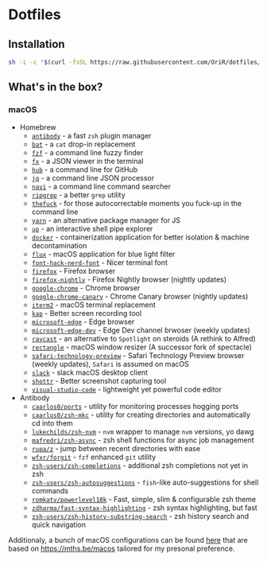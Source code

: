 # Dotfiles

## Installation
```sh
sh -i -c "$(curl -fsSL https://raw.githubusercontent.com/OriR/dotfiles/master/setup.osx.sh)"
```

## What's in the box?
### macOS
* Homebrew
  * [`antibody`](https://github.com/getantibody/antibody) - a fast `zsh` plugin manager
  * [`bat`](https://github.com/sharkdp/bat) - a `cat` drop-in replacement
  * [`fzf`](https://github.com/junegunn/fzf) - a command line fuzzy finder
  * [`fx`](https://github.com/antonmedv/fx) - a JSON viewer in the terminal
  * [`hub`](https://github.com/github/hub) - a command line for GitHub
  * [`jq`](https://github.com/stedolan/jq) - a command line JSON processor
  * [`navi`](https://github.com/denisidoro/navi) - a command line command searcher
  * [`ripgrep`](https://github.com/BurntSushi/ripgrep) - a better `grep` utility
  * [`thefuck`](https://github.com/nvbn/thefuck) - for those autocorrectable moments you fuck-up in the command line
  * [`yarn`](https://github.com/yarnpkg/yarn/) - an alternative package manager for JS
  * [`up`](https://github.com/akavel/up) - an interactive shell pipe explorer
  * [`docker`](https://www.docker.com/) - containerization application for better isolation & machine decontamination
  * [`flux`](https://justgetflux.com/) - macOS application for blue light filter
  * [`font-hack-nerd-font`](https://github.com/ryanoasis/nerd-fonts/tree/master/patched-fonts/Hack) - Nicer terminal font
  * [`firefox`](https://www.mozilla.org/en-US/firefox/new/) - Firefox browser
  * [`firefox-nightly`](https://www.mozilla.org/en-US/firefox/channel/desktop/#nightly) - Firefox Nightly browser (nightly updates)
  * [`google-chrome`](https://www.google.com/chrome/) - Chrome browser
  * [`google-chrome-canary`](https://www.google.com/chrome/canary/) - Chrome Canary browser (nightly updates)
  * [`iterm2`](https://iterm2.com/) - macOS terminal replacement
  * [`kap`](https://getkap.co/) - Better screen recording tool
  * [`microsoft-edge`](https://www.microsoft.com/en-us/edge) - Edge browser
  * [`microsoft-edge-dev`](https://www.microsoftedgeinsider.com/en-us/download) - Edge Dev channel brwoser (weekly updates)
  * [`raycast`](https://raycast.app/) - an alternative to `Spotlight` on steroids (A rethink to Alfred)
  * [`rectangle`](https://www.rectangleapp.com/) - macOS window resizer (A successor fork of spectacle)
  * [`safari-technology-preview`](https://developer.apple.com/safari/technology-preview/) - Safari Technology Preview browser (weekly updates), `Safari` is assumed on macOS
  * [`slack`](https://slack.com/intl/en-il/) - slack macOS desktop client
  * [`shottr`](https://shottr.cc/) - Better screenshot capturing tool
  * [`visual-studio-code`](https://code.visualstudio.com/) - lightweight yet powerful code editor
* Antibody
  * [`caarlos0/ports`](https://github.com/caarlos0/ports) - utility for monitoring processes hogging ports
  * [`caarlos0/zsh-mkc`](https://github.com/caarlos0/zsh-mkc) - utility for creating directories and automatically cd into them
  * [`lukechilds/zsh-nvm`](https://github.com/lukechilds/zsh-nvm) - `nvm` wrapper to manage `nvm` versions, yo dawg
  * [`mafredri/zsh-async`](https://github.com/mafredri/zsh-async) - zsh shell functions for async job management
  * [`rupa/z`](https://github.com/rupa/z) - jump between recent directories with ease
  * [`wfxr/forgit`](https://github.com/wfxr/forgit) - `fzf` enhanced `git` utility
  * [`zsh-users/zsh-completions`](https://github.com/zsh-users/zsh-completions) - additional zsh completions not yet in zsh
  * [`zsh-users/zsh-autosuggestions`](https://github.com/zsh-users/zsh-autosuggestions) - `fish`-like auto-suggestions for shell commands
  * [`romkatv/powerlevel10k`](https://github.com/romkatv/powerlevel10k) - Fast, simple, slim & configurable zsh theme
  * [`zdharma/fast-syntax-highlighting`](https://github.com/zdharma/fast-syntax-highlighting) - zsh syntax highlighting, but fast
  * [`zsh-users/zsh-history-substring-search`](https://github.com/zsh-users/zsh-history-substring-search) - zsh history search and quick navigation

Additionaly, a bunch of macOS configurations can be found [here](https://github.com/OriR/dotfiles/blob/master/run_once_a-configure-osx.sh.tmpl) that are based on https://mths.be/macos tailored for my presonal preference.
